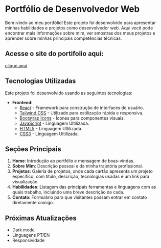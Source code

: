 # Portfólio de Desenvolvedor Web

Bem-vindo ao meu portfólio! Este projeto foi desenvolvido para apresentar minhas habilidades e projetos como desenvolvedor web. Aqui você pode encontrar mais informações sobre mim, ver amostras dos meus projetos e aprender sobre minhas principais competências técnicas.

## Acesse o site do portifolio aqui:
[clique aqui](https://portifolio-3jcuq507b-patricks-projects-db525c76.vercel.app)

## Tecnologias Utilizadas

Este projeto foi desenvolvido usando as seguintes tecnologias:

- **Frontend**:
  - [React](https://reactjs.org/) - Framework para construção de interfaces de usuário.
  - [Tailwind CSS](https://tailwindcss.com/) - Utilizado para estilização rápida e responsiva.
  - [Bootstrap Icons](https://icons.getbootstrap.com/) - Ícones para componentes visuais.
  - [JavaScript](https://developer.mozilla.org/pt-BR/docs/Web/JavaScript) - Linguagem Ultilizada.
  - [HTML5](https://developer.mozilla.org/pt-BR/docs/Web/HTML) - Linguagem Ultilizada.
  - [CSS3](https://developer.mozilla.org/pt-BR/docs/Web/CSS) - Linguagem Ultilizada.

## Seções Principais

1. **Home**: Introdução ao portfólio e mensagem de boas-vindas.
2. **Sobre Mim**: Descrição pessoal e da minha trajetória profissional.
3. **Projetos**: Galeria de projetos, onde cada cartão apresenta um projeto específico, com título, descrição, tecnologias usadas e um link para visualização.
4. **Habilidades**: Listagem das principais ferramentas e linguagens com as quais trabalho, incluindo uma breve descrição de cada.
5. **Contato**: Formulário para que visitantes possam entrar em contato diretamente comigo.

##  Próximas Atualizações
 - Dark mode
 - Linguagens PT/EN
 - Responsividade







